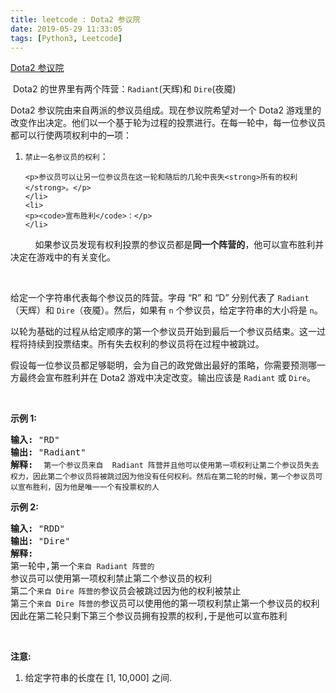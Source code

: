 ```yaml
---
title: leetcode : Dota2 参议院
date: 2019-05-29 11:33:05
tags: [Python3, Leetcode]
---
```


[Dota2 参议院](https://leetcode-cn.com/problems/dota2-senate/)

<p>&nbsp;Dota2 的世界里有两个阵营：<code>Radiant</code>(天辉)和&nbsp;<code>Dire</code>(夜魇)</p>

<!-- more -->

<p>Dota2 参议院由来自两派的参议员组成。现在参议院希望对一个 Dota2 游戏里的改变作出决定。他们以一个基于轮为过程的投票进行。在每一轮中，每一位参议员都可以行使两项权利中的<code><strong>一</strong></code>项：</p>

<ol>
	<li>
	<p><code>禁止一名参议员的权利</code>：</p>

	<p>参议员可以让另一位参议员在这一轮和随后的几轮中丧失<strong>所有的权利</strong>。</p>
	</li>
	<li>
	<p><code>宣布胜利</code>：</p>
	</li>
</ol>

<p>&nbsp; &nbsp; &nbsp; &nbsp; &nbsp; 如果参议员发现有权利投票的参议员都是<strong>同一个阵营的</strong>，他可以宣布胜利并决定在游戏中的有关变化。</p>

<p>&nbsp;</p>

<p>给定一个字符串代表每个参议员的阵营。字母 &ldquo;R&rdquo; 和 &ldquo;D&rdquo; 分别代表了&nbsp;<code>Radiant</code>（天辉）和&nbsp;<code>Dire</code>（夜魇）。然后，如果有 <code>n</code> 个参议员，给定字符串的大小将是&nbsp;<code>n</code>。</p>

<p>以轮为基础的过程从给定顺序的第一个参议员开始到最后一个参议员结束。这一过程将持续到投票结束。所有失去权利的参议员将在过程中被跳过。</p>

<p>假设每一位参议员都足够聪明，会为自己的政党做出最好的策略，你需要预测哪一方最终会宣布胜利并在 Dota2 游戏中决定改变。输出应该是&nbsp;<code>Radiant</code>&nbsp;或&nbsp;<code>Dire</code>。</p>

<p>&nbsp;</p>

<p><strong>示例 1:</strong></p>

<pre><strong>输入:</strong> &quot;RD&quot;
<strong>输出:</strong> &quot;Radiant&quot;
<strong>解释:  </strong><code>第一个参议员来自  Radiant 阵营并且他可以使用第一项权利让第二个参议员失去权力，因此第二个参议员将被跳过因为他没有任何权利。然后在第二轮的时候，第一个参议员可以宣布胜利，因为他是唯一一个有投票权的人</code>
</pre>

<p><strong>示例 2:</strong></p>

<pre><strong>输入:</strong> &quot;RDD&quot;
<strong>输出:</strong> &quot;Dire&quot;
<strong>解释:</strong> 
第一轮中,第一个<code>来自 Radiant 阵营的</code>参议员可以使用第一项权利禁止第二个参议员的权利
第二个<code>来自 Dire 阵营的</code>参议员会被跳过因为他的权利被禁止
第三个<code>来自 Dire 阵营的</code>参议员可以使用他的第一项权利禁止第一个参议员的权利
因此在第二轮只剩下第三个参议员拥有投票的权利,于是他可以宣布胜利
</pre>

<p>&nbsp;</p>

<p><strong>注意:</strong></p>

<ol>
	<li>给定字符串的长度在 [1, 10,000] 之间.</li>
</ol>

<p>&nbsp;</p>
